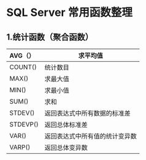# SQL Server 常用函数整理

## 1.统计函数（聚合函数）

| AVG（）  | 求平均值                       |
| :------- | ------------------------------ |
| COUNT()  | 统计数目                       |
| MAX()    | 求最大值                       |
| MIN()    | 求最小值                       |
| SUM()    | 求和                           |
| STDEV()  | 返回表达式中所有数据的标准差   |
| STDEVP() | 返回总体标准差                 |
| VAR()    | 返回表达式中所有值的统计变异数 |
| VARP()   | 返回总体变异数                 |



#